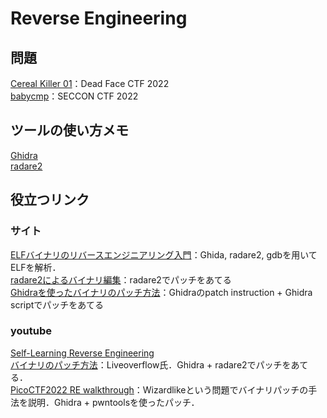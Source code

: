 # Reverse Engineering

## 問題
[Cereal Killer 01](./CerealKiller01/README.md)：Dead Face CTF 2022  
[babycmp](./babycmp/README.md)：SECCON CTF 2022

## ツールの使い方メモ
[Ghidra](./tools/ghidra/README.md)  
[radare2](./tools/radare2/README.md)

## 役立つリンク
### サイト
[ELFバイナリのリバースエンジニアリング入門](https://kashiwaba-yuki.com/ctf-elf-training)：Ghida, radare2, gdbを用いてELFを解析．  
[radare2によるバイナリ編集](https://poppycompass.hatenablog.jp/entry/2017/06/23/083824)：radare2でパッチをあてる  
[Ghidraを使ったバイナリのパッチ方法](https://materials.rangeforce.com/tutorial/2020/04/12/Patching-Binaries/)：Ghidraのpatch instruction + Ghidra scriptでパッチをあてる
### youtube
[Self-Learning Reverse Engineering](https://www.youtube.com/watch?v=gPsYkV7-yJk&t=351s)  
[バイナリのパッチ方法](https://www.youtube.com/watch?v=LyNyf3UM9Yc&list=PLhixgUqwRTjxglIswKp9mpkfPNfHkzyeN&index=53)：Liveoverflow氏．Ghidra + radare2でパッチをあてる．  
[PicoCTF2022 RE walkthrough](https://www.youtube.com/watch?v=l6Lt1sWZOUU)：Wizardlikeという問題でバイナリパッチの手法を説明．Ghidra + pwntoolsを使ったパッチ．
